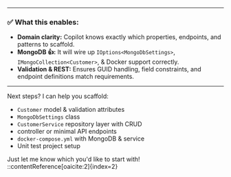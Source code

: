 
---

### ✅ What this enables:

- **Domain clarity:** Copilot knows exactly which properties, endpoints, and patterns to scaffold.
- **MongoDB 👍:** It will wire up `IOptions<MongoDbSettings>`, `IMongoCollection<Customer>`, & Docker support correctly.
- **Validation & REST:** Ensures GUID handling, field constraints, and endpoint definitions match requirements.

---

Next steps? I can help you scaffold:

- `Customer` model & validation attributes
- `MongoDbSettings` class
- `CustomerService` repository layer with CRUD
- controller or minimal API endpoints
- `docker-compose.yml` with MongoDB & service
- Unit test project setup

Just let me know which you'd like to start with!
::contentReference[oaicite:2]{index=2}
